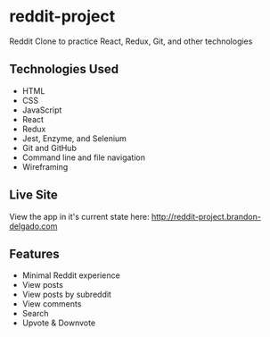# reddit-project
Reddit Clone to practice React, Redux, Git, and other technologies

## Technologies Used
* HTML
* CSS
* JavaScript
* React
* Redux
* Jest, Enzyme, and Selenium
* Git and GitHub
* Command line and file navigation
* Wireframing

## Live Site
View the app in it's current state here: http://reddit-project.brandon-delgado.com

## Features
* Minimal Reddit experience
* View posts
* View posts by subreddit
* View comments
* Search
* Upvote & Downvote
